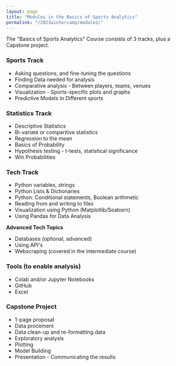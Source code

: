 ```yaml
---
layout: page
title: "Modules in the Basics of Sports Analytics"
permalink: "/2023wintercamp/modules/"
---
```


The "Basics of Sports Analytics" Course consists of 3 tracks, plus a Capstone project.

### Sports Track
   - Asking questions, and fine-tuning the questions
   - Finding Data needed for analysis
   - Comparative analysis - Between players, teams, venues
   - Visualization - Sports-specific plots and graphs
   - Predictive Models in Different sports


### Statistics Track

- Descriptive Statistics
- Bi-variate or comparitive statistics
- Regression to the mean
- Basics of Probability
- Hypothesis testing - t-tests, statistical significance
- Win Probabilities

### Tech Track
   - Python variables, strings
   - Python Lists & Dictionaries
   - Python: Conditional statements, Boolean arithmetic
   - Reading from and writing to files
   - Visualization using Python (Matplotlib/Seaborn)
   - Using Pandas for Data Analysis

   **Advanced Tech Topics**
   - Databases (optional, advanced)
   - Using API's
   - Webscraping (covered in the intermediate course)

### Tools (to enable analysis)
   - Colab and/or Jupyter Notebooks
   - GitHub
   - Excel

### Capstone Project

   - 1-page proposal
   - Data procement
   - Data clean-up and re-formatting data
   - Exploratory analysis
   - Plotting
   - Model Building
   - Presentation - Communicating the results




